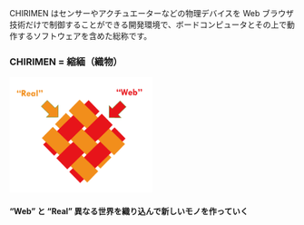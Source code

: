 CHIRIMEN はセンサーやアクチュエーターなどの物理デバイスを Web ブラウザ技術だけで制御することができる開発環境で、ボードコンピュータとその上で動作するソフトウェアを含めた総称です。

### CHIRIMEN = 縮緬（織物）

  <img src="./images/WebxReal.png" width='50%'>

#### “Web” と “Real” 異なる世界を織り込んで新しいモノを作っていく


